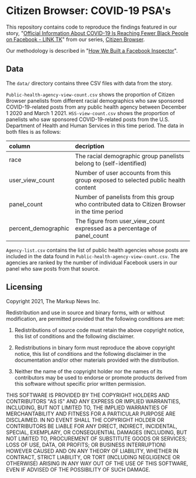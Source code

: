 # Citizen Browser: COVID-19 PSA's

This repository contains code to reproduce the findings featured in our story, "[Official Information About COVID-19 Is Reaching Fewer Black People on Facebook - LINK TK](https://themarkup.org/citizen-browser/)" from our series, [Citizen Browser](https://themarkup.org/citizen-browser/).

Our methodology is described in "[How We Built a Facebook Inspector](https://themarkup.org/citizen-browser/2021/01/05/how-we-built-a-facebook-inspector)".

## Data
The `data/` directory contains three CSV files with data from the story.

`Public-health-agency-view-count.csv` shows the proportion of Citizen Browser panelists from different racial demographics who saw sponsored COVID-19-related posts from any public health agency between December 1 2020 and March 1 2021. `HSS-view-count.csv` shows the proportion of panelists who saw sponsored COVID-19-related posts from the U.S. Department of Health and Human Services in this time period. The data in both files is as follows:

| column              | decription                                                                                     |
|:--------------------|:-----------------------------------------------------------------------------------------------|
| race                | The racial demographic group panelists belong to (self-identified)                             |
| user_view_count     | Number of user accounts from this group exposed to selected public health content              |
| panel_count         | Number of panelists from this group who contributed data to Citizen Browser in the time period |
| percent_demographic | The figure from user_view_count expressed as a percentage of panel_count                       |

`Agency-list.csv` contains the list of public health agencies whose posts are included in the data found in `Public-health-agency-view-count.csv`. The agencies are ranked by the number of individual Facebook users in our panel who saw posts from that source.

## Licensing
Copyright 2021, The Markup News Inc.

Redistribution and use in source and binary forms, with or without modification, are permitted provided that the following conditions are met:

1. Redistributions of source code must retain the above copyright notice, this list of conditions and the following disclaimer.

2. Redistributions in binary form must reproduce the above copyright notice, this list of conditions and the following disclaimer in the documentation and/or other materials provided with the distribution.

3. Neither the name of the copyright holder nor the names of its contributors may be used to endorse or promote products derived from this software without specific prior written permission.

THIS SOFTWARE IS PROVIDED BY THE COPYRIGHT HOLDERS AND CONTRIBUTORS "AS IS" AND ANY EXPRESS OR IMPLIED WARRANTIES, INCLUDING, BUT NOT LIMITED TO, THE IMPLIED WARRANTIES OF MERCHANTABILITY AND FITNESS FOR A PARTICULAR PURPOSE ARE DISCLAIMED. IN NO EVENT SHALL THE COPYRIGHT HOLDER OR CONTRIBUTORS BE LIABLE FOR ANY DIRECT, INDIRECT, INCIDENTAL, SPECIAL, EXEMPLARY, OR CONSEQUENTIAL DAMAGES (INCLUDING, BUT NOT LIMITED TO, PROCUREMENT OF SUBSTITUTE GOODS OR SERVICES; LOSS OF USE, DATA, OR PROFITS; OR BUSINESS INTERRUPTION) HOWEVER CAUSED AND ON ANY THEORY OF LIABILITY, WHETHER IN CONTRACT, STRICT LIABILITY, OR TORT (INCLUDING NEGLIGENCE OR OTHERWISE) ARISING IN ANY WAY OUT OF THE USE OF THIS SOFTWARE, EVEN IF ADVISED OF THE POSSIBILITY OF SUCH DAMAGE.
